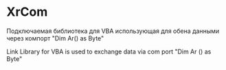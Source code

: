 # XrCom
Подключаемая библиотека для VBA использующая для обена данными через компорт "Dim Ar() as Byte"

Link Library for VBA is used to exchange data via com port "Dim Ar () as Byte"
